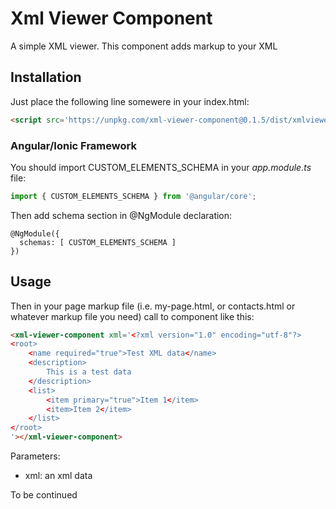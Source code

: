 # Xml Viewer Component
A simple XML viewer. This component adds markup to your XML

## Installation

Just place the following line somewere in your index.html:
```html
<script src='https://unpkg.com/xml-viewer-component@0.1.5/dist/xmlviewercomponent.js'></script>
```

### Angular/Ionic Framework

You should import CUSTOM_ELEMENTS_SCHEMA in your _app.module.ts_ file:
```javascript
import { CUSTOM_ELEMENTS_SCHEMA } from '@angular/core';
```

Then add schema section in @NgModule declaration:
```
@NgModule({
  schemas: [ CUSTOM_ELEMENTS_SCHEMA ]
})
```

## Usage

Then in your page markup file (i.e. my-page.html, or contacts.html or whatever markup file you need) call to component like this:
```html
<xml-viewer-component xml='<?xml version="1.0" encoding="utf-8"?>
<root>
    <name required="true">Test XML data</name>
    <description>
        This is a test data
    </description>
    <list>
        <item primary="true">Item 1</item>
        <item>Item 2</item>
    </list>
</root>
'></xml-viewer-component>
```
Parameters:
* xml: an xml data

To be continued